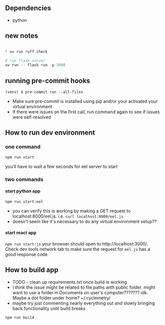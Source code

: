 ## Dependencies

- python

## new notes

```python

* uv run ruff check

# run flask server
uv run -- flask run -p 3000
```

## running pre-commit hooks

```
(venv) $ pre-commit run --all-files
```

- Make sure pre-commit is installed using pip and/or your activated your virtual environment
- If there were issues on the first call, run command again to see if issues were self-resolved

## How to run dev environment

### one command

`npm run start`

you'll have to wait a few seconds for eel server to start

### two commands

#### start python app

`npm run start:eel`

- you can verify this is working by making a GET request to localhost:8000/eel.js. i.e. `curl localhost:8000/eel.js`
- doesn't seem like it's necessary to do any virtual environment setup??

#### start react app

`npm run start:js`
your browser should open to http://localhost:3000/. Check dev tools network tab to make sure the request for `eel.js` has a good response code

## How to build app

- TODO - clean up requirements.txt once build is working
- I think the issue might be related to file paths with public folder. might want to use a folder in Documents on user's computer??????? idk. Maybe a dot folder under home? ~/.cyclemetry/
- maybe try just commenting nearly everything out and slowly bringing back functionality until build breaks

```
npm run build
```

<!-- - [ffmpeg](https://FFmpeg.org/) # TODO - maybe move this to pip?

# Run Flask server locally

Tested using Python 3.11.4 and 3.11.6 on MacOS Ventura and MacOS Sonoma

**Not working on Python 3.12.0 (distutils dependency issue)**

```sh
$ git clone https://github.com/walkersutton/cyclemetry.git
$ cd cyclemetry/backend
$ python3 -m venv venv
$ source venv/bin/activate
(venv) $ pip install -r requirements.txt
(venv) $ flask run -p 5001
```

# CLI

```sh
(venv) $ python main.py demo -gpx <gpx_file> -template <template_filename> -second <time to render demo frame>
(venv) $ python main.py render -gpx <gpx_file> -template <template_filename>
```

I need to make Cyclemetry a bit easier to use. [Here's a video](https://youtu.be/gqn5MfcypH4) where I explain how I use the tool. I'm building a [web app](https://walkersutton.com/cyclemetry/) that'll enable you to use a GUI to generate your video overlays.

# [Docker](https://hub.docker.com/repository/docker/walkersutton/cyclemetry/general)

```
#
docker ps -a

# build image
docker build . -t walkersutton/cyclemetry:<tag>
# i.e. "docker build . -t walkersutton/cyclemetry:alpha-v2"
docker build --platform linux/amd64 . -t walkersutton/cyclemetry:<tag> # pattern linuxamd64-prefix
# i.e. "docker build --platform linux/amd64 . -t walkersutton/cyclemetry:linuxamd64-alpha-v2"

# push image to docker hub
docker push walkersutton/cyclemetry:<tag>

# run container
docker run -p <host_port>:6969 -td walkersutton/cyclemetry:<tag>
``` -->
